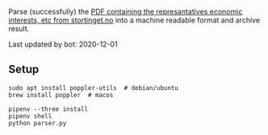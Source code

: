 Parse (successfully) the [PDF containing the represantatives economic interests, etc from stortinget.no](https://www.stortinget.no/no/Stortinget-og-demokratiet/Representantene/Okonomiske-interesser/) into a machine readable format and archive result.

Last updated by bot: 2020-12-01

## Setup
    sudo apt install poppler-utils  # debian/ubuntu
    brew install poppler  # macos

    pipenv --three install
    pipenv shell
    python parser.py

